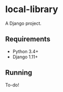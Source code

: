 local-library
=============

A Django project.


Requirements
------------
* Python 3.4+
* Django 1.11+

Running
-------

To-do!
